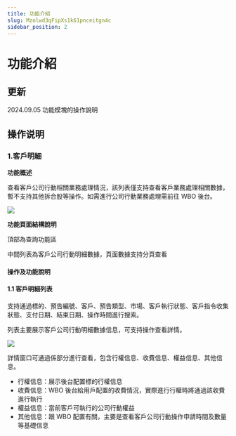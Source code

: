 ```yaml
---
title: 功能介紹
slug: Mzolwd3qFipXs1k61pnceitgn4c
sidebar_position: 2
---
```



# 功能介紹

## 更新

2024.09.05   功能模塊的操作說明

## 操作说明

### 1.客戶明細

<b>功能概述</b>

查看客戶公司行動相關業務處理情況，該列表僅支持查看客戶業務處理相關數據，暫不支持其他拆合股等操作。如需進行公司行動業務處理需前往 WBO 後台。

<img src="/assets/L1v3bUW7UotZbkx8X7NcgOqonqf.png" src-width="2866" src-height="1734" align="center"/>

<b>功能頁面結構說明</b>

頂部為查詢功能區

中間列表為客戶公司行動明細數據，頁面數據支持分頁查看

#### <b>操作及功能說明</b>

#### 1.1 客戶明細列表

支持通過標的、預告編號、客戶、預告類型、市場、客戶執行狀態、客戶指令收集狀態、支付日期、結束日期、操作時間進行搜索。

列表主要展示客戶公司行動明細數據信息，可支持操作查看詳情。

<img src="/assets/OimGb67T1oEjnRxQvxDcT47Vnvb.png" src-width="2866" src-height="1738" align="center"/>

詳情窗口可通過係部分進行查看，包含行權信息、收費信息、權益信息、其他信息。

- 行權信息：展示後台配置標的行權信息
- 收費信息：WBO 後台給用戶配置的收費情況，實際進行行權時將通過該收費進行執行
- 權益信息：當前客戶可執行的公司行動權益
- 其他信息：跟 WBO 配置有關，主要是查看客戶公司行動操作申請時間及數量等基礎信息

